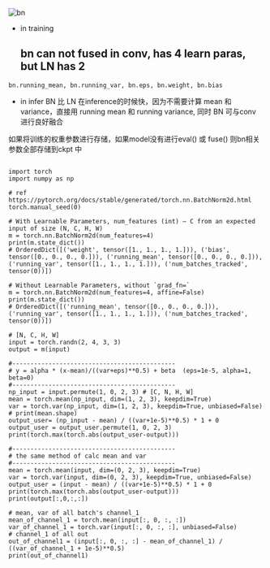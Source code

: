 ![bn](https://github.com/lix19937/pytorch-cookbook/assets/38753233/cdd3e4dc-bd61-4402-87f7-f2e6001cb3f9)    



* in training    
  ## bn can not fused in conv, has 4 learn paras, but LN has 2 ##  

```
bn.running_mean, bn.running_var, bn.eps, bn.weight, bn.bias
```
* in infer
BN 比 LN 在inference的时候快，因为不需要计算 mean 和 variance，直接用 running mean 和 running variance, 同时 BN 可与conv 进行良好融合   


如果将训练的权重参数进行存储，如果model没有进行eval() 或  fuse()   则bn相关参数全部存储到ckpt 中  

```

import torch
import numpy as np

# ref https://pytorch.org/docs/stable/generated/torch.nn.BatchNorm2d.html 
torch.manual_seed(0)

# With Learnable Parameters, num_features (int) – C from an expected input of size (N, C, H, W)  
m = torch.nn.BatchNorm2d(num_features=4)
print(m.state_dict())
# OrderedDict([('weight', tensor([1., 1., 1., 1.])), ('bias', tensor([0., 0., 0., 0.])), ('running_mean', tensor([0., 0., 0., 0.])), ('running_var', tensor([1., 1., 1., 1.])), ('num_batches_tracked', tensor(0))])

# Without Learnable Parameters, without `grad_fn=`  
m = torch.nn.BatchNorm2d(num_features=4, affine=False)
print(m.state_dict())
# OrderedDict([('running_mean', tensor([0., 0., 0., 0.])), ('running_var', tensor([1., 1., 1., 1.])), ('num_batches_tracked', tensor(0))])

# [N, C, H, W]
input = torch.randn(2, 4, 3, 3)
output = m(input)

#---------------------------------------------
# y = alpha * (x-mean)/((var+eps)**0.5) + beta  (eps=1e-5, alpha=1, beta=0)
#---------------------------------------------
np_input = input.permute(1, 0, 2, 3) # [C, N, H, W]
mean = torch.mean(np_input, dim=(1, 2, 3), keepdim=True)
var = torch.var(np_input, dim=(1, 2, 3), keepdim=True, unbiased=False)
# print(mean.shape)
output_user= (np_input - mean) / ((var+1e-5)**0.5) * 1 + 0
output_user = output_user.permute(1, 0, 2, 3)
print(torch.max(torch.abs(output_user-output)))

#---------------------------------------------
# the same method of calc mean and var 
#---------------------------------------------
mean = torch.mean(input, dim=(0, 2, 3), keepdim=True)
var = torch.var(input, dim=(0, 2, 3), keepdim=True, unbiased=False)
output_user = (input - mean) / ((var+1e-5)**0.5) * 1 + 0
print(torch.max(torch.abs(output_user-output)))
print(output[:,0,:,:])

# mean, var of all batch's channel_1  
mean_of_channel_1 = torch.mean(input[:, 0, :, :]) 
var_of_channel_1 = torch.var(input[:, 0, :, :], unbiased=False) 
# channel_1 of all out 
out_of_channel1 = (input[:, 0, :, :] - mean_of_channel_1) / ((var_of_channel_1 + 1e-5)**0.5)
print(out_of_channel1)

```
